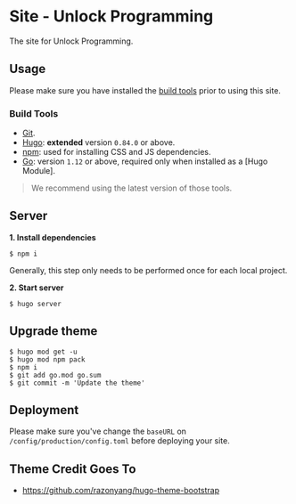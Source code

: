 # Site - Unlock Programming

The site for Unlock Programming.

## Usage

Please make sure you have installed the [build tools](#build-tools) prior to using this site.

### Build Tools

- [Git](https://git-scm.com/downloads).
- [Hugo](https://gohugo.io/getting-started/installing/): **extended** version `0.84.0` or above.
- [npm](https://nodejs.org/en/download/): used for installing CSS and JS dependencies.
- [Go](https://go.dev/dl/): version `1.12` or above, required only when installed as a [Hugo Module].

> We recommend using the latest version of those tools.

## Server

**1. Install dependencies**

```shell
$ npm i
```

Generally, this step only needs to be performed once for each local project.

**2. Start server**

```shell
$ hugo server
```

## Upgrade theme

```shell
$ hugo mod get -u
$ hugo mod npm pack
$ npm i
$ git add go.mod go.sum
$ git commit -m 'Update the theme'
```

## Deployment

Please make sure you've change the `baseURL` on `/config/production/config.toml` before deploying your site.

## Theme Credit Goes To
- https://github.com/razonyang/hugo-theme-bootstrap
